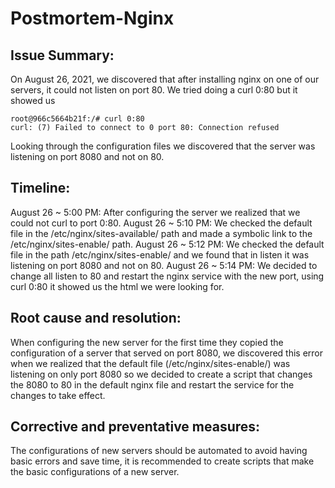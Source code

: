 # Postmortem-Nginx
## Issue Summary:
On August 26, 2021, we discovered that after installing nginx on one of our servers, it could not listen on port 80. We tried doing a curl 0:80 but it showed us
```
root@966c5664b21f:/# curl 0:80
curl: (7) Failed to connect to 0 port 80: Connection refused
```

Looking through the configuration files we discovered that the server was listening on port 8080 and not on 80.

## Timeline:
August 26 ~ 5:00 PM: After configuring the server we realized that we could not curl to port 0:80.
August 26 ~ 5:10 PM: We checked the default file in the /etc/nginx/sites-available/ path and made a symbolic link to the /etc/nginx/sites-enable/ path.
August 26 ~ 5:12 PM: We checked the default file in the path /etc/nginx/sites-enable/ and we found that in listen it was listening on port 8080 and not on 80.
August 26 ~ 5:14 PM: We decided to change all listen to 80 and restart the nginx service with the new port, using curl 0:80 it showed us the html we were looking for.

## Root cause and resolution:
When configuring the new server for the first time they copied the configuration of a server that served on port 8080, we discovered this error when we realized that the default file (/etc/nginx/sites-enable/) was listening on only port 8080 so we decided to create a script that changes the 8080 to 80 in the default nginx file and restart the service for the changes to take effect.

## Corrective and preventative measures:
The configurations of new servers should be automated to avoid having basic errors and save time, it is recommended to create scripts that make the basic configurations of a new server.
